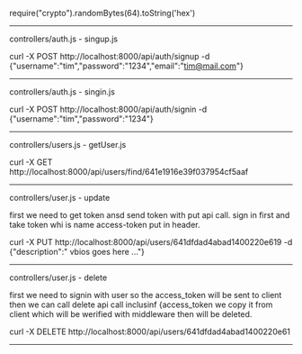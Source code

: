 require("crypto").randomBytes(64).toString('hex')

---

controllers/auth.js - singup.js

curl -X POST http://localhost:8000/api/auth/signup -d {"username":"tim","password":"1234","email":"tim@mail.com"}

---

controllers/auth.js - singin.js

curl -X POST http://localhost:8000/api/auth/signin -d {"username":"tim","password":"1234"}

---

controllers/users.js - getUser.js

curl -X GET http://localhost:8000/api/users/find/641e1916e39f037954cf5aaf

---

controllers/user.js - update

first we need to get token ansd send token with put api call.
sign in first and take token whi is name access-token put in header.

curl -X PUT http://localhost:8000/api/users/641dfdad4abad1400220e619 -d {"description":" vbios goes here ..."}

---

controllers/user.js - delete

first we need to signin with user so the access_token will be sent to client then we can call delete api call inclusinf {access_token we copy it from client which will be werified with middleware then will be deleted.

curl -X DELETE http://localhost:8000/api/users/641dfdad4abad1400220e61

---
